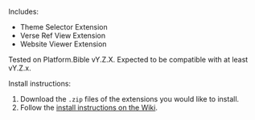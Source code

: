 Includes:

- Theme Selector Extension
- Verse Ref View Extension
- Website Viewer Extension

Tested on Platform.Bible vY.Z.X. Expected to be compatible with at least vY.Z.x.

Install instructions:

1. Download the `.zip` files of the extensions you would like to install.
2. Follow the [install instructions on the Wiki](https://github.com/paranext/paranext-extension-template/wiki/Debugging-Your-Extension-in-the-Production-Application#running-your-extension-in-an-app).
